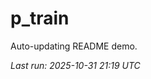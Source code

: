 # p_train

Auto-updating README demo.

<!--START_SECTION:status-->
_Last run: 2025-10-31 21:19 UTC_
<!--END_SECTION:status-->

















































































































































































































































































































































































































































































































































































































































































































































































































































































































































































































































































































































































































































































































































































































































































































































































































